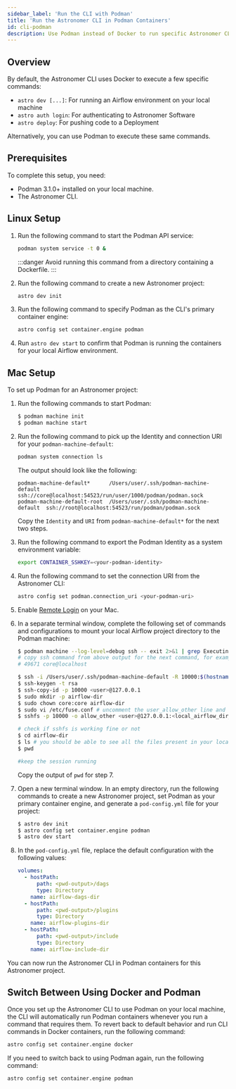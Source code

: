```yaml
---
sidebar_label: 'Run the CLI with Podman'
title: 'Run the Astronomer CLI in Podman Containers'
id: cli-podman
description: Use Podman instead of Docker to run specific Astronomer CLI commands.
---
```


## Overview

By default, the Astronomer CLI uses Docker to execute a few specific commands:

- `astro dev [...]`: For running an Airflow environment on your local machine
- `astro auth login`: For authenticating to Astronomer Software
- `astro deploy`: For pushing code to a Deployment

Alternatively, you can use Podman to execute these same commands.

## Prerequisites

To complete this setup, you need:

- Podman 3.1.0+ installed on your local machine.
- The Astronomer CLI.

## Linux Setup

1. Run the following command to start the Podman API service:

    ```sh
    podman system service -t 0 &
    ```

    :::danger
    Avoid running this command from a directory containing a Dockerfile.
    :::

2. Run the following command to create a new Astronomer project:

    ```sh
    astro dev init
    ```

3. Run the following command to specify Podman as the CLI's primary container engine:

    ```sh
    astro config set container.engine podman
    ```

4. Run `astro dev start` to confirm that Podman is running the containers for your local Airflow environment.

## Mac Setup

To set up Podman for an Astronomer project:


1. Run the following commands to start Podman:

    ```sh
    $ podman machine init
    $ podman machine start
    ```

2. Run the following command to pick up the Identity and connection URI for your `podman-machine-default`:

    ```sh
    podman system connection ls
    ```

    The output should look like the following:

    ```text
    podman-machine-default*      /Users/user/.ssh/podman-machine-default  ssh://core@localhost:54523/run/user/1000/podman/podman.sock
    podman-machine-default-root  /Users/user/.ssh/podman-machine-default  ssh://root@localhost:54523/run/podman/podman.sock
    ```

    Copy the `Identity` and `URI` from `podman-machine-default*` for the next two steps.

2. Run the following command to export the Podman Identity as a system environment variable:

    ```sh
    export CONTAINER_SSHKEY=<your-podman-identity>
    ```

3. Run the following command to set the connection URI from the Astronomer CLI:

    ```sh
    astro config set podman.connection_uri <your-podman-uri>
    ```

4. Enable [Remote Login](https://support.apple.com/en-gb/guide/mac-help/mchlp1066/mac#:~:text=Set%20up%20Remote%20Login%20on,Sharing%20%2C%20then%20select%20Remote%20Login.&text=Select%20the%20Remote%20Login%20tickbox,access%20for%20remote%20users%E2%80%9D%20checkbox.) on your Mac.

5. In a separate terminal window, complete the following set of commands and configurations to mount your local Airflow project directory to the Podman machine:

    ```sh
    $ podman machine --log-level=debug ssh -- exit 2>&1 | grep Executing
    # copy ssh command from above output for the next command, for example:
    # 49671 core@localhost

    $ ssh -i /Users/user/.ssh/podman-machine-default -R 10000:$(hostname):22 -p <ssh-command>
    $ ssh-keygen -t rsa
    $ ssh-copy-id -p 10000 <user>@127.0.0.1
    $ sudo mkdir -p airflow-dir
    $ sudo chown core:core airflow-dir
    $ sudo vi /etc/fuse.conf # uncomment the user_allow_other line and save the file
    $ sshfs -p 10000 -o allow_other <user>@127.0.0.1:<local_airflow_dir_path> airflow-dir

    # check if sshfs is working fine or not
    $ cd airflow-dir
    $ ls # you should be able to see all the files present in your local airflow directory
    $ pwd

    #keep the session running
    ```

    Copy the output of `pwd` for step 7.

6. Open a new terminal window. In an empty directory, run the following commands to create a new Astronomer project, set Podman as your primary container engine, and generate a `pod-config.yml` file for your project:

    ```sh
    $ astro dev init
    $ astro config set container.engine podman
    $ astro dev start
    ```

7. In the `pod-config.yml` file, replace the default configuration with the following values:

    ```yaml
    volumes:
      - hostPath:
          path: <pwd-output>/dags
          type: Directory
        name: airflow-dags-dir
      - hostPath:
          path: <pwd-output>/plugins
          type: Directory
        name: airflow-plugins-dir
      - hostPath:
          path: <pwd-output>/include
          type: Directory
        name: airflow-include-dir
    ```

You can now run the Astronomer CLI in Podman containers for this Astronomer project.

## Switch Between Using Docker and Podman

Once you set up the Astronomer CLI to use Podman on your local machine, the CLI will automatically run Podman containers whenever you run a command that requires them. To revert back to default behavior and run CLI commands in Docker containers, run the following command:

```sh
astro config set container.engine docker
```

If you need to switch back to using Podman again, run the following command:

```sh
astro config set container.engine podman
```
